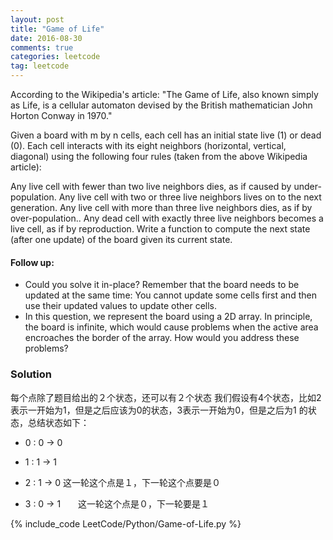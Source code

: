 ```yaml
---
layout: post
title: "Game of Life"
date: 2016-08-30
comments: true
categories: leetcode
tag: leetcode
---
```



According to the Wikipedia's article: "The Game of Life, also known simply as Life, is a cellular automaton devised by the British mathematician John Horton Conway in 1970."

Given a board with m by n cells, each cell has an initial state live (1) or dead (0). Each cell interacts with its eight neighbors (horizontal, vertical, diagonal) using the following four rules (taken from the above Wikipedia article):

Any live cell with fewer than two live neighbors dies, as if caused by under-population.
Any live cell with two or three live neighbors lives on to the next generation.
Any live cell with more than three live neighbors dies, as if by over-population..
Any dead cell with exactly three live neighbors becomes a live cell, as if by reproduction.
Write a function to compute the next state (after one update) of the board given its current state.

#### Follow up: 
* Could you solve it in-place? Remember that the board needs to be updated at the same time: You cannot update some cells first and then use their updated values to update other cells.
* In this question, we represent the board using a 2D array. In principle, the board is infinite, which would cause problems when the active area encroaches the border of the array. How would you address these problems?

<!--more-->
### Solution
每个点除了题目给出的２个状态，还可以有２个状态
我们假设有4个状态，比如2表示一开始为1，但是之后应该为0的状态，3表示一开始为0，但是之后为1 的状态，总结状态如下：

* 0 : 0 -> 0

* 1 : 1 -> 1

* 2 : 1 -> 0   这一轮这个点是１，下一轮这个点要是０

* 3 : 0 -> 1　　这一轮这个点是０，下一轮要是１

{% include_code LeetCode/Python/Game-of-Life.py %}
